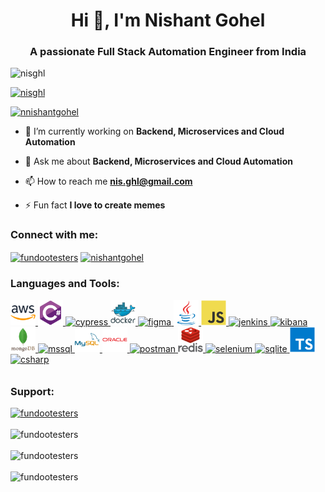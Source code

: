 <h1 align="center">Hi 👋, I'm Nishant Gohel</h1>
<h3 align="center">A passionate Full Stack Automation Engineer from India</h3>

<p align="left"> <img src="https://komarev.com/ghpvc/?username=nisghl&label=Profile%20views&color=0e75b6&style=flat" alt="nisghl" /> </p>

<p align="left"> <a href="https://github.com/ryo-ma/github-profile-trophy"><img src="https://github-profile-trophy.vercel.app/?username=nisghl" alt="nisghl" /></a> </p>

<p align="left"> <a href="https://twitter.com/nnishantgohel" target="blank"><img src="https://img.shields.io/twitter/follow/nnishantgohel?logo=twitter&style=for-the-badge" alt="nnishantgohel" /></a> </p>

- 🔭 I’m currently working on **Backend, Microservices and Cloud Automation**

- 💬 Ask me about **Backend, Microservices and Cloud Automation**

- 📫 How to reach me **nis.ghl@gmail.com**

- ⚡ Fun fact **I love to create memes**

<h3 align="left">Connect with me:</h3>
<p align="left">
<a href="https://twitter.com/nnishantgohel" target="blank"><img align="center" src="https://raw.githubusercontent.com/rahuldkjain/github-profile-readme-generator/master/src/images/icons/Social/twitter.svg" alt="fundootesters" height="30" width="40" /></a>
<a href="https://linkedin.com/in/nishantgohel" target="blank"><img align="center" src="https://raw.githubusercontent.com/rahuldkjain/github-profile-readme-generator/master/src/images/icons/Social/linked-in-alt.svg" alt="nishantgohel" height="30" width="40" /></a>
</p>

<h3 align="left">Languages and Tools:</h3>
<p align="left"> <a href="https://aws.amazon.com" target="_blank" rel="noreferrer"> <img src="https://raw.githubusercontent.com/devicons/devicon/master/icons/amazonwebservices/amazonwebservices-original-wordmark.svg" alt="aws" width="40" height="40"/> </a> <a href="https://www.w3schools.com/cs/" target="_blank" rel="noreferrer"> <img src="https://raw.githubusercontent.com/devicons/devicon/master/icons/csharp/csharp-original.svg" alt="csharp" width="40" height="40"/> </a> <a href="https://www.cypress.io" target="_blank" rel="noreferrer"> <img src="https://raw.githubusercontent.com/simple-icons/simple-icons/6e46ec1fc23b60c8fd0d2f2ff46db82e16dbd75f/icons/cypress.svg" alt="cypress" width="40" height="40"/> </a> <a href="https://www.docker.com/" target="_blank" rel="noreferrer"> <img src="https://raw.githubusercontent.com/devicons/devicon/master/icons/docker/docker-original-wordmark.svg" alt="docker" width="40" height="40"/> </a> <a href="https://www.figma.com/" target="_blank" rel="noreferrer"> <img src="https://www.vectorlogo.zone/logos/figma/figma-icon.svg" alt="figma" width="40" height="40"/> </a> <a href="https://www.java.com" target="_blank" rel="noreferrer"> <img src="https://raw.githubusercontent.com/devicons/devicon/master/icons/java/java-original.svg" alt="java" width="40" height="40"/> </a> <a href="https://developer.mozilla.org/en-US/docs/Web/JavaScript" target="_blank" rel="noreferrer"> <img src="https://raw.githubusercontent.com/devicons/devicon/master/icons/javascript/javascript-original.svg" alt="javascript" width="40" height="40"/> </a> <a href="https://www.jenkins.io" target="_blank" rel="noreferrer"> <img src="https://www.vectorlogo.zone/logos/jenkins/jenkins-icon.svg" alt="jenkins" width="40" height="40"/> </a> <a href="https://www.elastic.co/kibana" target="_blank" rel="noreferrer"> <img src="https://www.vectorlogo.zone/logos/elasticco_kibana/elasticco_kibana-icon.svg" alt="kibana" width="40" height="40"/> </a> <a href="https://www.mongodb.com/" target="_blank" rel="noreferrer"> <img src="https://raw.githubusercontent.com/devicons/devicon/master/icons/mongodb/mongodb-original-wordmark.svg" alt="mongodb" width="40" height="40"/> </a> <a href="https://www.microsoft.com/en-us/sql-server" target="_blank" rel="noreferrer"> <img src="https://www.svgrepo.com/show/303229/microsoft-sql-server-logo.svg" alt="mssql" width="40" height="40"/> </a> <a href="https://www.mysql.com/" target="_blank" rel="noreferrer"> <img src="https://raw.githubusercontent.com/devicons/devicon/master/icons/mysql/mysql-original-wordmark.svg" alt="mysql" width="40" height="40"/> </a> <a href="https://www.oracle.com/" target="_blank" rel="noreferrer"> <img src="https://raw.githubusercontent.com/devicons/devicon/master/icons/oracle/oracle-original.svg" alt="oracle" width="40" height="40"/> </a> <a href="https://postman.com" target="_blank" rel="noreferrer"> <img src="https://www.vectorlogo.zone/logos/getpostman/getpostman-icon.svg" alt="postman" width="40" height="40"/> </a> <a href="https://redis.io" target="_blank" rel="noreferrer"> <img src="https://raw.githubusercontent.com/devicons/devicon/master/icons/redis/redis-original-wordmark.svg" alt="redis" width="40" height="40"/> </a> <a href="https://www.selenium.dev" target="_blank" rel="noreferrer"> <img src="https://raw.githubusercontent.com/detain/svg-logos/780f25886640cef088af994181646db2f6b1a3f8/svg/selenium-logo.svg" alt="selenium" width="40" height="40"/> </a> <a href="https://www.sqlite.org/" target="_blank" rel="noreferrer"> <img src="https://www.vectorlogo.zone/logos/sqlite/sqlite-icon.svg" alt="sqlite" width="40" height="40"/> </a> <a href="https://www.typescriptlang.org/" target="_blank" rel="noreferrer"> <img src="https://raw.githubusercontent.com/devicons/devicon/master/icons/typescript/typescript-original.svg" alt="typescript" width="40" height="40"/> </a>  <a href="https://www.w3schools.com/cs/" target="_blank" rel="noreferrer">
      <img src="https://rest-assured.io/img/logo-transparent.png" alt="csharp" width="40" height="40" style="margin-right: 10px; margin-bottom: 10px;"/>
    </a>
 </p>





<h3 align="left">Support:</h3>
<div>
  <a href="https://www.buymeacoffee.com/fundootesters">
    <img src="https://cdn.buymeacoffee.com/buttons/v2/default-yellow.png" height="50" width="210" alt="fundootesters" />
  </a>
</div>
<br>

<div>
  <img src="https://github-readme-stats.vercel.app/api/top-langs?username=fundootesters&show_icons=true&locale=en&layout=compact" alt="fundootesters" />
</div>
<br>

<div>
  <img src="https://github-readme-stats.vercel.app/api?username=fundootesters&show_icons=true&locale=en" alt="fundootesters" />
</div>
<br>

<div>
  <img src="https://github-readme-streak-stats.herokuapp.com/?user=fundootesters&" alt="fundootesters" />
</div>


